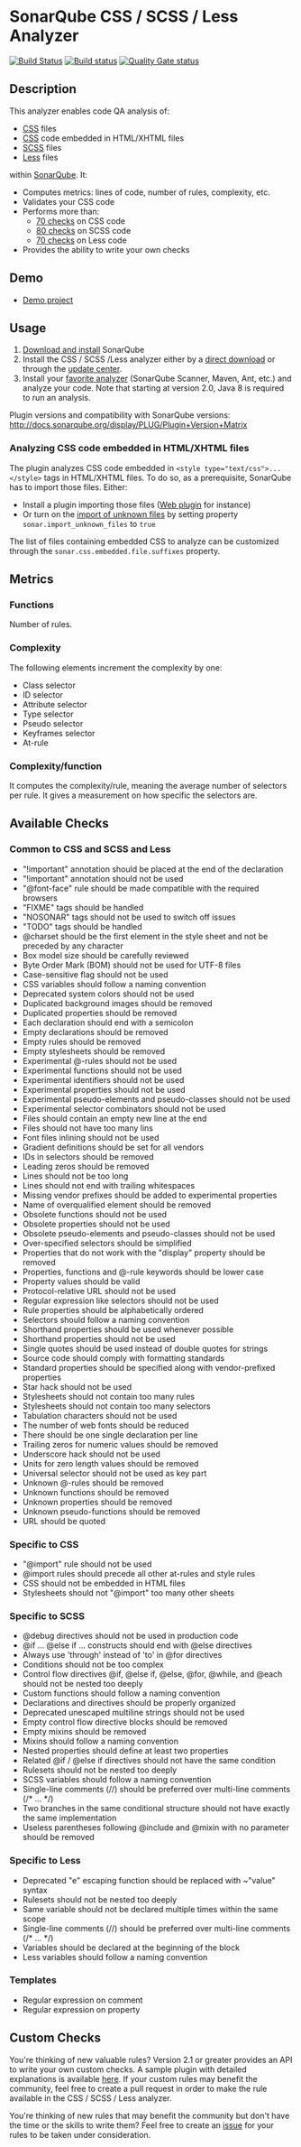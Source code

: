 SonarQube CSS / SCSS / Less Analyzer
====================================
[![Build Status](https://api.travis-ci.org/racodond/sonar-css-plugin.svg?branch=master)](https://travis-ci.org/racodond/sonar-css-plugin)
[![Build status](https://ci.appveyor.com/api/projects/status/36tt33b2wrfjgmo2/branch/master?svg=true)](https://ci.appveyor.com/project/racodond/sonar-css-plugin/branch/master)
[![Quality Gate status](https://sonarqube.com/api/badges/gate?key=org.codehaus.sonar-plugins.css%3Acss)](https://sonarqube.com/overview?id=org.codehaus.sonar-plugins.css%3Acss)


## Description
This analyzer enables code QA analysis of:

* [CSS](https://www.w3.org/Style/CSS/) files
* [CSS](https://www.w3.org/Style/CSS/) code embedded in HTML/XHTML files
* [SCSS](http://sass-lang.com/) files
* [Less](http://lesscss.org/) files
 
within [SonarQube](http://www.sonarqube.org). It:

* Computes metrics: lines of code, number of rules, complexity, etc.
* Validates your CSS code
* Performs more than:
  * [70 checks](http://sonarqube.racodond.com/coding_rules#languages=css%2Ccss) on CSS code
  * [80 checks](http://sonarqube.racodond.com/coding_rules#languages=scss%2Ccss) on SCSS code
  * [70 checks](http://sonarqube.racodond.com/coding_rules#languages=less%2Ccss) on Less code
* Provides the ability to write your own checks


## Demo

 * [Demo project](http://sonarqube.racodond.com/dashboard/index?id=css-sample-project)

## Usage
1. [Download and install](http://docs.sonarqube.org/display/SONAR/Setup+and+Upgrade) SonarQube
2. Install the CSS / SCSS /Less analyzer either by a [direct download](https://github.com/racodond/sonar-css-plugin/releases) or through the [update center](http://docs.sonarqube.org/display/SONAR/Update+Center).
3. Install your [favorite analyzer](http://docs.sonarqube.org/display/SONAR/Analyzing+Source+Code#AnalyzingSourceCode-RunningAnalysis) (SonarQube Scanner, Maven, Ant, etc.) and analyze your code. Note that starting at version 2.0, Java 8 is required to run an analysis.

Plugin versions and compatibility with SonarQube versions: http://docs.sonarqube.org/display/PLUG/Plugin+Version+Matrix

### Analyzing CSS code embedded in HTML/XHTML files
The plugin analyzes CSS code embedded in `<style type="text/css">...</style>` tags in HTML/XHTML files.
To do so, as a prerequisite, SonarQube has to import those files. Either:

 * Install a plugin importing those files ([Web plugin](http://docs.sonarqube.org/display/PLUG/Web+Plugin) for instance)
 * Or turn on the [import of unknown files](http://docs.sonarqube.org/display/SONAR/Analyzing+Source+Code#AnalyzingSourceCode-Unrecognizedfiles) by setting property `sonar.import_unknown_files` to `true` 

The list of files containing embedded CSS to analyze can be customized through the `sonar.css.embedded.file.suffixes` property.

## Metrics

### Functions
Number of rules.

### Complexity
The following elements increment the complexity by one:

* Class selector
* ID selector
* Attribute selector
* Type selector
* Pseudo selector
* Keyframes selector
* At-rule

### Complexity/function
It computes the complexity/rule, meaning the average number of selectors per rule. It gives a measurement on how specific the selectors are.


## Available Checks

### Common to CSS and SCSS and Less
* "!important" annotation should be placed at the end of the declaration
* "!important" annotation should not be used
* "@font-face" rule should be made compatible with the required browsers
* "FIXME" tags should be handled
* "NOSONAR" tags should not be used to switch off issues
* "TODO" tags should be handled
* @charset should be the first element in the style sheet and not be preceded by any character
* Box model size should be carefully reviewed
* Byte Order Mark (BOM) should not be used for UTF-8 files
* Case-sensitive flag should not be used
* CSS variables should follow a naming convention
* Deprecated system colors should not be used
* Duplicated background images should be removed
* Duplicated properties should be removed
* Each declaration should end with a semicolon
* Empty declarations should be removed
* Empty rules should be removed
* Empty stylesheets should be removed
* Experimental @-rules should not be used
* Experimental functions should not be used
* Experimental identifiers should not be used
* Experimental properties should not be used
* Experimental pseudo-elements and pseudo-classes should not be used
* Experimental selector combinators should not be used
* Files should contain an empty new line at the end
* Files should not have too many lins
* Font files inlining should not be used
* Gradient definitions should be set for all vendors
* IDs in selectors should be removed
* Leading zeros should be removed
* Lines should not be too long
* Lines should not end with trailing whitespaces
* Missing vendor prefixes should be added to experimental properties
* Name of overqualified element should be removed
* Obsolete functions should not be used
* Obsolete properties should not be used
* Obsolete pseudo-elements and pseudo-classes should not be used
* Over-specified selectors should be simplified
* Properties that do not work with the "display" property should be removed
* Properties, functions and @-rule keywords should be lower case
* Property values should be valid
* Protocol-relative URL should not be used
* Regular expression like selectors should not be used
* Rule properties should be alphabetically ordered
* Selectors should follow a naming convention
* Shorthand properties should be used whenever possible
* Shorthand properties should not be used
* Single quotes should be used instead of double quotes for strings
* Source code should comply with formatting standards
* Standard properties should be specified along with vendor-prefixed properties
* Star hack should not be used
* Stylesheets should not contain too many rules
* Stylesheets should not contain too many selectors
* Tabulation characters should not be used
* The number of web fonts should be reduced
* There should be one single declaration per line
* Trailing zeros for numeric values should be removed
* Underscore hack should not be used
* Units for zero length values should be removed
* Universal selector should not be used as key part
* Unknown @-rules should be removed
* Unknown functions should be removed
* Unknown properties should be removed
* Unknown pseudo-functions should be removed
* URL should be quoted


### Specific to CSS
* "@import" rule should not be used
* @import rules should precede all other at-rules and style rules
* CSS should not be embedded in HTML files
* Stylesheets should not "@import" too many other sheets


### Specific to SCSS
* @debug directives should not be used in production code
* @if ... @else if ... constructs should end with @else directives
* Always use 'through' instead of 'to' in @for directives
* Conditions should not be too complex
* Control flow directives @if, @else if, @else, @for, @while, and @each should not be nested too deeply
* Custom functions should follow a naming convention
* Declarations and directives should be properly organized
* Deprecated unescaped multiline strings should not be used
* Empty control flow directive blocks should be removed
* Empty mixins should be removed
* Mixins should follow a naming convention
* Nested properties should define at least two properties 
* Related @if / @else if directives should not have the same condition
* Rulesets should not be nested too deeply
* SCSS variables should follow a naming convention
* Single-line comments (//) should be preferred over multi-line comments (/* ... */)
* Two branches in the same conditional structure should not have exactly the same implementation
* Useless parentheses following @include and @mixin with no parameter should be removed


### Specific to Less
* Deprecated "e" escaping function should be replaced with ~"value" syntax
* Rulesets should not be nested too deeply
* Same variable should not be declared multiple times within the same scope
* Single-line comments (//) should be preferred over multi-line comments (/* ... */)
* Variables should be declared at the beginning of the block
* Less variables should follow a naming convention


### Templates
* Regular expression on comment
* Regular expression on property


## Custom Checks

You're thinking of new valuable rules? Version 2.1 or greater provides an API to write your own custom checks.
A sample plugin with detailed explanations is available [here](https://github.com/racodond/sonar-css-custom-rules-plugin).
If your custom rules may benefit the community, feel free to create a pull request in order to make the rule available in the CSS / SCSS / Less analyzer.

You're thinking of new rules that may benefit the community but don't have the time or the skills to write them? Feel free to create an [issue](https://github.com/racodond/sonar-css-plugin/issues) for your rules to be taken under consideration.
